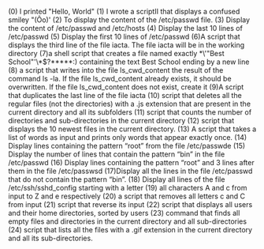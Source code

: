 (0) I printed "Hello, World" (1) I wrote a scriptII that displays a confused smiley "(Ôo)' (2) To display the content of the /etc/passwd file. (3) Display the content of /etc/passwd and /etc/hosts (4) Display the last 10 lines of /etc/passwd (5) Display the first 10 lines of /etc/passwd (6)A script that displays the third line of the file iacta. The file iacta will be in the working directory (7)a shell script that creates a file named exactly \*\\'"Best School"\'\\*$\?\*\*\*\*\*:) containing the text Best School ending by a new line (8)  a script that writes into the file ls_cwd_content the result of the command ls -la. If the file ls_cwd_content already exists, it should be overwritten. If the file ls_cwd_content does not exist, create it (9)A script that duplicates the last line of the file iacta (10)  script that deletes all the regular files (not the directories) with a .js extension that are present in the current directory and all its subfolders (11)  script that counts the number of directories and sub-directories in the current directory (12)  script that displays the 10 newest files in the current directory. (13) A script that takes a list of words as input and prints only words that appear exactly once. (14) Display lines containing the pattern “root” from the file /etc/passwde (15) Display the number of lines that contain the pattern “bin” in the file /etc/passwd (16) Display lines containing the pattern “root” and 3 lines after them in the file /etc/passwsd (17)Display all the lines in the file /etc/passwd that do not contain the pattern “bin”. (18) Display all lines of the file /etc/ssh/sshd_config starting with a letter (19) all characters A and c from input to Z and e respectively (20) a script that removes all letters c and C from input (21) script that reverse its input (22) script that displays all users and their home directories, sorted by users (23) command that finds all empty files and directories in the current directory and all sub-directories (24) script that lists all the files with a .gif extension in the current directory and all its sub-directories.
